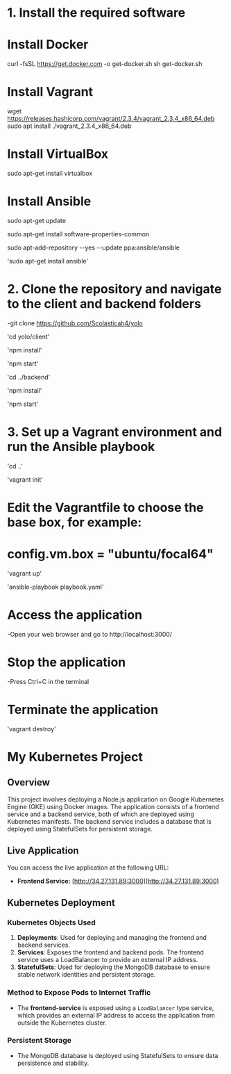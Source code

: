 # 1. Install the required software
# Install Docker
curl -fsSL https://get.docker.com -o get-docker.sh
sh get-docker.sh

# Install Vagrant
wget https://releases.hashicorp.com/vagrant/2.3.4/vagrant_2.3.4_x86_64.deb
sudo apt install ./vagrant_2.3.4_x86_64.deb

# Install VirtualBox
sudo apt-get install virtualbox

# Install Ansible
sudo apt-get update

sudo apt-get install software-properties-common

sudo apt-add-repository --yes --update ppa:ansible/ansible

'sudo apt-get install ansible'

# 2. Clone the repository and navigate to the client and backend folders
-git clone https://github.com/Scolasticah4/yolo

'cd yolo/client'

'npm install'

'npm start'

'cd ../backend'

'npm install'

'npm start'

# 3. Set up a Vagrant environment and run the Ansible playbook
'cd ..'

'vagrant init'
# Edit the Vagrantfile to choose the base box, for example:
# config.vm.box = "ubuntu/focal64"
'vagrant up'

'ansible-playbook playbook.yaml'

# Access the application
-Open your web browser and go to http://localhost:3000/

# Stop the application
-Press Ctrl+C in the terminal

# Terminate the application
'vagrant destroy'

# My Kubernetes Project

## Overview

This project involves deploying a Node.js application on Google Kubernetes Engine (GKE) using Docker images. The application consists of a frontend service and a backend service, both of which are deployed using Kubernetes manifests. The backend service includes a database that is deployed using StatefulSets for persistent storage.

## Live Application

You can access the live application at the following URL:

- **Frontend Service:** [http://34.27.131.89:3000](http://34.27.131.89:3000)

## Kubernetes Deployment

### Kubernetes Objects Used

1. **Deployments**: Used for deploying and managing the frontend and backend services.
2. **Services**: Exposes the frontend and backend pods. The frontend service uses a LoadBalancer to provide an external IP address.
3. **StatefulSets**: Used for deploying the MongoDB database to ensure stable network identities and persistent storage.

### Method to Expose Pods to Internet Traffic

- The **frontend-service** is exposed using a `LoadBalancer` type service, which provides an external IP address to access the application from outside the Kubernetes cluster.

### Persistent Storage

- The MongoDB database is deployed using StatefulSets to ensure data persistence and stability.


